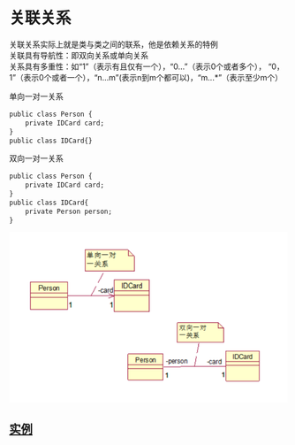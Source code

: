 # 关联关系

关联关系实际上就是类与类之间的联系，他是依赖关系的特例  
关联具有导航性：即双向关系或单向关系  
关系具有多重性：如“1”（表示有且仅有一个），“0...”（表示0个或者多个）， “0，1”（表示0个或者一个），“n...m”(表示n到m个都可以)，“m...*”（表示至少m个）

单向一对一关系

```
public class Person {
    private IDCard card;
}
public class IDCard{}
```

双向一对一关系

```
public class Person {
    private IDCard card;
}
public class IDCard{
    private Person person;
}
```

![img.png](../../resources/picture/img5.png)

## [实例](../association)